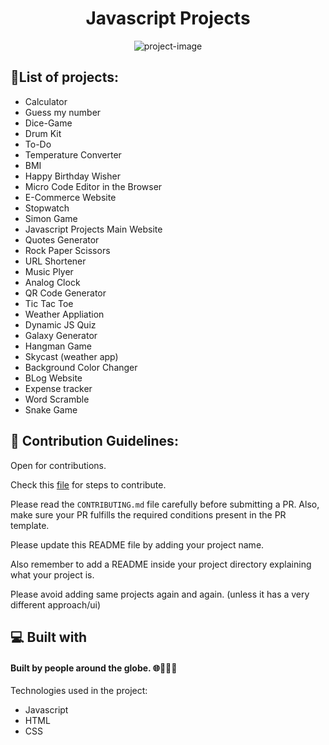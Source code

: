 <h1 align="center" id="title">Javascript Projects</h1>

<p align="center"><img src="https://socialify.git.ci/shrey141102/Javascript-projects/image?description=1&amp;descriptionEditable=A%20collection%20of%20many%20javascript%20projects.%20%0AFeel%20free%20to_%20contribute%2C%20add%20projects%20or%20make%20changes%20to%20it.&amp;font=Source%20Code%20Pro&amp;language=1&amp;name=1&amp;owner=1&amp;pattern=Floating%20Cogs&amp;theme=Auto" alt="project-image"></p>

<h2>🤩List of projects:</h2>

- Calculator
- Guess my number
- Dice-Game
- Drum Kit
- To-Do
- Temperature Converter
- BMI
- Happy Birthday Wisher
- Micro Code Editor in the Browser
- E-Commerce Website
- Stopwatch
- Simon Game
- Javascript Projects Main Website
- Quotes Generator
- Rock Paper Scissors
- URL Shortener
- Music Plyer
- Analog Clock
- QR Code Generator
- Tic Tac Toe
- Weather Appliation
- Dynamic JS Quiz
- Galaxy Generator
- Hangman Game
- Skycast (weather app)
- Background Color Changer
- BLog Website
- Expense tracker
- Word Scramble
- Snake Game

  
<h2>🍰 Contribution Guidelines:</h2>

Open for contributions.

Check this [file](https://github.com/shrey141102/Javascript-projects/blob/main/CONTRIBUTING.md) for steps to contribute.

Please read the `CONTRIBUTING.md` file carefully before submitting a PR.
Also, make sure your PR fulfills the required conditions present in the PR template.

Please update this README file by adding your project name.

Also remember to add a README inside your project directory explaining what your project is.

Please avoid adding same projects again and again. (unless it has a very different approach/ui)

<h2>💻 Built with</h2>

<h4>Built by people around the globe. 🌐🧑‍🤝‍🧑</h4>

Technologies used in the project:

- Javascript
- HTML
- CSS
